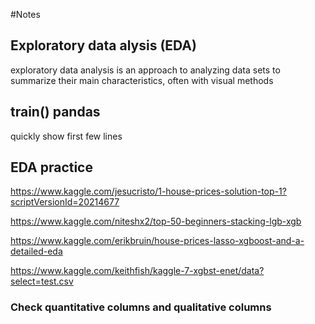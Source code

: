 #Notes

## Exploratory data alysis (EDA)
exploratory data analysis is an approach to analyzing data sets to summarize their main characteristics, often with visual methods

## train() pandas
quickly show first few lines
## EDA practice 
https://www.kaggle.com/jesucristo/1-house-prices-solution-top-1?scriptVersionId=20214677

https://www.kaggle.com/niteshx2/top-50-beginners-stacking-lgb-xgb

https://www.kaggle.com/erikbruin/house-prices-lasso-xgboost-and-a-detailed-eda

https://www.kaggle.com/keithfish/kaggle-7-xgbst-enet/data?select=test.csv
### Check quantitative columns and qualitative columns

